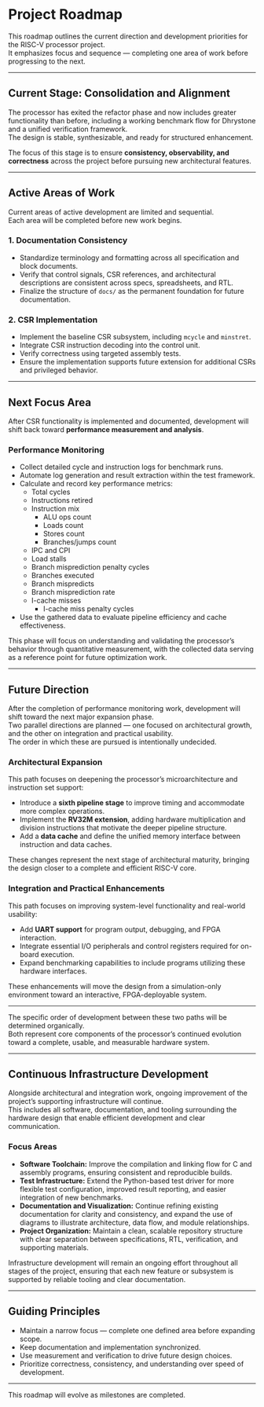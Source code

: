 # Project Roadmap

This roadmap outlines the current direction and development priorities for the RISC-V processor project.  
It emphasizes focus and sequence — completing one area of work before progressing to the next.

---

## Current Stage: Consolidation and Alignment

The processor has exited the refactor phase and now includes greater functionality than before, including a working benchmark flow for Dhrystone and a unified verification framework.  
The design is stable, synthesizable, and ready for structured enhancement.

The focus of this stage is to ensure **consistency, observability, and correctness** across the project before pursuing new architectural features.

---

## Active Areas of Work

Current areas of active development are limited and sequential.  
Each area will be completed before new work begins.

### 1. Documentation Consistency
- Standardize terminology and formatting across all specification and block documents.  
- Verify that control signals, CSR references, and architectural descriptions are consistent across specs, spreadsheets, and RTL.  
- Finalize the structure of `docs/` as the permanent foundation for future documentation.  

### 2. CSR Implementation
- Implement the baseline CSR subsystem, including `mcycle` and `minstret`.  
- Integrate CSR instruction decoding into the control unit.  
- Verify correctness using targeted assembly tests.  
- Ensure the implementation supports future extension for additional CSRs and privileged behavior.  

---

## Next Focus Area

After CSR functionality is implemented and documented, development will shift back toward **performance measurement and analysis**.  

### Performance Monitoring
- Collect detailed cycle and instruction logs for benchmark runs.  
- Automate log generation and result extraction within the test framework.  
- Calculate and record key performance metrics:
  - Total cycles
  - Instructions retired
  - Instruction mix
    - ALU ops count
    - Loads count
    - Stores count
    - Branches/jumps count
  - IPC and CPI
  - Load stalls
  - Branch misprediction penalty cycles
  - Branches executed
  - Branch mispredicts
  - Branch misprediction rate
  - I-cache misses
    - I-cache miss penalty cycles
- Use the gathered data to evaluate pipeline efficiency and cache effectiveness.  

This phase will focus on understanding and validating the processor’s behavior through quantitative measurement, with the collected data serving as a reference point for future optimization work.

---

## Future Direction

After the completion of performance monitoring work, development will shift toward the next major expansion phase.  
Two parallel directions are planned — one focused on architectural growth, and the other on integration and practical usability.  
The order in which these are pursued is intentionally undecided.

### Architectural Expansion
This path focuses on deepening the processor’s microarchitecture and instruction set support:
- Introduce a **sixth pipeline stage** to improve timing and accommodate more complex operations.  
- Implement the **RV32M extension**, adding hardware multiplication and division instructions that motivate the deeper pipeline structure.  
- Add a **data cache** and define the unified memory interface between instruction and data caches.  

These changes represent the next stage of architectural maturity, bringing the design closer to a complete and efficient RISC-V core.

### Integration and Practical Enhancements
This path focuses on improving system-level functionality and real-world usability:
- Add **UART support** for program output, debugging, and FPGA interaction.  
- Integrate essential I/O peripherals and control registers required for on-board execution.  
- Expand benchmarking capabilities to include programs utilizing these hardware interfaces.  

These enhancements will move the design from a simulation-only environment toward an interactive, FPGA-deployable system.

---

The specific order of development between these two paths will be determined organically.  
Both represent core components of the processor’s continued evolution toward a complete, usable, and measurable hardware system.

---

## Continuous Infrastructure Development

Alongside architectural and integration work, ongoing improvement of the project’s supporting infrastructure will continue.  
This includes all software, documentation, and tooling surrounding the hardware design that enable efficient development and clear communication.

### Focus Areas
- **Software Toolchain:** Improve the compilation and linking flow for C and assembly programs, ensuring consistent and reproducible builds.  
- **Test Infrastructure:** Extend the Python-based test driver for more flexible test configuration, improved result reporting, and easier integration of new benchmarks.  
- **Documentation and Visualization:** Continue refining existing documentation for clarity and consistency, and expand the use of diagrams to illustrate architecture, data flow, and module relationships.  
- **Project Organization:** Maintain a clean, scalable repository structure with clear separation between specifications, RTL, verification, and supporting materials.  

Infrastructure development will remain an ongoing effort throughout all stages of the project, ensuring that each new feature or subsystem is supported by reliable tooling and clear documentation.

---

## Guiding Principles

- Maintain a narrow focus — complete one defined area before expanding scope.  
- Keep documentation and implementation synchronized.  
- Use measurement and verification to drive future design choices.  
- Prioritize correctness, consistency, and understanding over speed of development.

---

This roadmap will evolve as milestones are completed.  